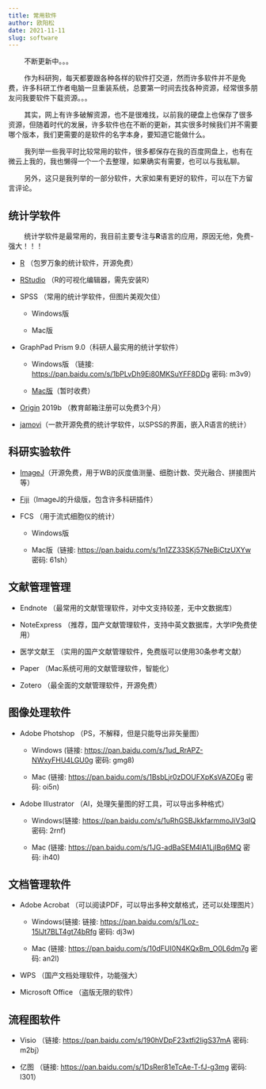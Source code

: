 ```yaml
---
title: 常用软件
author: 欧阳松
date: 2021-11-11
slug: software
---
```


   不断更新中。。。

   作为科研狗，每天都要跟各种各样的软件打交道，然而许多软件并不是免费，许多科研工作者电脑一旦重装系统，总要第一时间去找各种资源，经常很多朋友问我要软件下载资源。。。

   其实，网上有许多破解资源，也不是很难找，以前我的硬盘上也保存了很多资源，但随着时代的发展，许多软件也在不断的更新，其实很多时候我们并不需要哪个版本，我们更需要的是软件的名字本身，要知道它能做什么。

   我列举一些我平时比较常用的软件，很多都保存在我的百度网盘上，也有在微云上我的，我也懒得一个一个去整理，如果确实有需要，也可以与我私聊。

   另外，这只是我列举的一部分软件，大家如果有更好的软件，可以在下方留言评论。

## **统计学软件**

   统计学软件是最常用的，我目前主要专注与**R**语言的应用，原因无他，免费-强大！！！

-   [R](https://cran.r-project.org/) （包罗万象的统计软件，开源免费）

-   [RStudio](https://rstudio.com/products/rstudio/download/) （R的可视化编辑器，需先安装R）

-   SPSS （常用的统计学软件，但图片美观欠佳）

    -   Windows版

    -   Mac版

-   GraphPad Prism 9.0（科研人最实用的统计学软件）

    -   Windows版 （链接: <https://pan.baidu.com/s/1bPLvDh9Ei80MKSuYFF8DDg> 密码: m3v9）

    -   [Mac版](https://mac.orsoon.com/Mac/167958.html)（暂时收费）

-   [Origin](https://www.origin.com/usa/en-us/store/download) 2019b （教育邮箱注册可以免费3个月）

-   [jamovi](https://www.jamovi.org/)（一款开源免费的统计学软件，以SPSS的界面，嵌入R语言的统计）

## **科研实验软件**

-   [ImageJ](https://imagej.nih.gov/ij/download.html)（开源免费，用于WB的灰度值测量、细胞计数、荧光融合、拼接图片等）

-   [Fiji](https://imagej.net/downloads)（ImageJ的升级版，包含许多科研插件）

-   FCS （用于流式细胞仪的统计）

    -   Windows版

    -   Mac版（链接: <https://pan.baidu.com/s/1n1ZZ33SKj57NeBiCtzUXYw> 密码: 61sh）

## **文献管理管理**

-   Endnote （最常用的文献管理软件，对中文支持较差，无中文数据库）

-   NoteExpress （推荐，国产文献管理软件，支持中英文数据库，大学IP免费使用）

-   医学文献王 （实用的国产文献管理软件，免费版可以使用30条参考文献）

-   Paper （Mac系统可用的文献管理软件，智能化）

-   Zotero （最全面的文献管理软件，开源免费）

## **图像处理软件**

-   Adobe Photshop （PS，不解释，但是只能导出非矢量图）

    -   Windows (链接: <https://pan.baidu.com/s/1ud_RrAPZ-NWxyFHU4LGU0g> 密码: gmg8)

    -   Mac (链接: <https://pan.baidu.com/s/1BsbLjr0zDOUFXpKsVAZOEg> 密码: oi5n)

-   Adobe Illustrator （AI，处理矢量图的好工具，可以导出多种格式）

    -   Windows(链接: <https://pan.baidu.com/s/1uRhGSBJkkfarmmoJiV3qlQ> 密码: 2rnf)

    -   Mac (链接: <https://pan.baidu.com/s/1JG-adBaSEM4lA1LjIBq6MQ> 密码: ih40)

## **文档管理软件**

-   Adobe Acrobat （可以阅读PDF，可以导出多种文献格式，还可以处理图片）

    -   Windows(链接: 链接: <https://pan.baidu.com/s/1Loz-15lJt7BLT4gt74bRfg> 密码: dj3w)

    -   Mac (链接: <https://pan.baidu.com/s/10dFUI0N4KQxBm_O0L6dm7g> 密码: an2l)

-   WPS （国产文档处理软件，功能强大）

-   Microsoft Office （盗版无限的软件）

## **流程图软件**

-   Visio （链接: <https://pan.baidu.com/s/190hVDpF23xtfi2IigS37mA> 密码: m2bj）

-   亿图 （链接: <https://pan.baidu.com/s/1DsRer81eTcAe-T-fJ-g3mg> 密码: l301）
